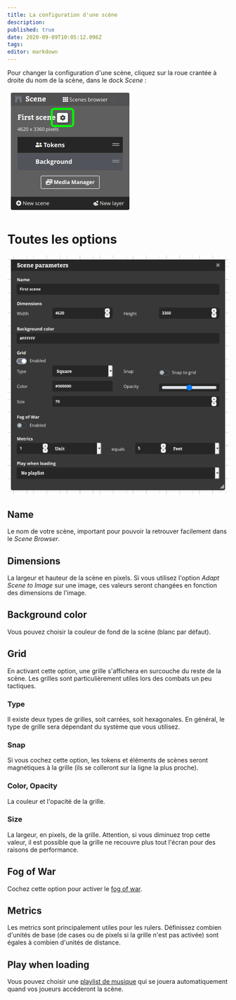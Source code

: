 ```yaml
---
title: La configuration d'une scène
description: 
published: true
date: 2020-09-09T10:05:12.096Z
tags: 
editor: markdown
---
```


Pour changer la configuration d'une scène, cliquez sur la roue crantée à droite du nom de la scène, dans le dock *Scene* :

![scene.png](/medias/scene.png)

# Toutes les options
![scene-parameters.png](/medias/scene-parameters.png)

## Name
Le nom de votre scène, important pour pouvoir la retrouver facilement dans le *Scene Browser*.

## Dimensions
La largeur et hauteur de la scène en pixels. Si vous utilisez l'option *Adapt Scene to Image* sur une image, ces valeurs seront changées en fonction des dimensions de l'image.

## Background color
Vous pouvez choisir la couleur de fond de la scène (blanc par défaut).

## Grid
En activant cette option, une grille s'affichera en surcouche du reste de la scène. Les grilles sont particulièrement utiles lors des combats un peu tactiques.

### Type
Il existe deux types de grilles, soit carrées, soit hexagonales. En général, le type de grille sera dépendant du système que vous utilisez.

### Snap
Si vous cochez cette option, les tokens et éléments de scènes seront magnétiques à la grille (ils se colleront sur la ligne la plus proche).

### Color, Opacity
La couleur et l'opacité de la grille.

### Size
La largeur, en pixels, de la grille. Attention, si vous diminuez trop cette valeur, il est possible que la grille ne recouvre plus tout l'écran pour des raisons de performance.

## Fog of War
Cochez cette option pour activer le [fog of war](/fr/advanced/fog-of-war).

## Metrics
Les metrics sont principalement utiles pour les rulers. Définissez combien d'unités de base (de cases ou de pixels si la grille n'est pas activée) sont égales à combien d'unités de distance.

## Play when loading
Vous pouvez choisir une [playlist de musique](/fr/how-to/music) qui se jouera automatiquement quand vos joueurs accéderont la scène.